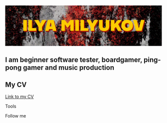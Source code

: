 ![Header](https://github.com/il-milyukov/il-milyukov/blob/main/Assets/ilya%20milyukov.gif)

## I am beginner software tester, boardgamer, ping-pong gamer and music production

## My CV
[Link to my CV](https://drive.google.com/file/d/1bJ1GBELh8hqWSoMcdl6969fRZx0VCNEy/view?usp=share_link)

Tools

Follow me